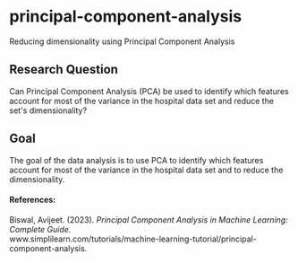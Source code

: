 # principal-component-analysis
Reducing dimensionality using Principal Component Analysis

## Research Question
<p>Can Principal Component Analysis (PCA) be used to identify which features account for most of the variance in the hospital data set and reduce the set's dimensionality?</p>

## Goal
<p>The goal of the data analysis is to use PCA to identify which features account for most of the variance in the hospital data set and to reduce the dimensionality.</p>

#### References:
<p>Biswal, Avijeet. (2023). <em>Principal Component Analysis in Machine Learning: Complete Guide.</em><br> www.simplilearn.com/tutorials/machine-learning-tutorial/principal-component-analysis.</p>
